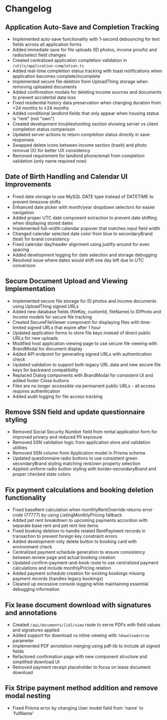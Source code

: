 # Changelog

## Application Auto-Save and Completion Tracking
- Implemented auto-save functionality with 1-second debouncing for text fields across all application forms
- Added immediate save for file uploads (ID photos, income proofs) and radio/select field changes
- Created centralized application completion validation in `/utils/application-completion.ts`
- Added real-time completion status tracking with toast notifications when application becomes complete/incomplete
- Implemented secure file deletion from UploadThing storage when removing uploaded documents
- Added confirmation modals for deleting income sources and documents to prevent accidental data loss
- Fixed residential history data preservation when changing duration from <24 months to ≥24 months
- Added conditional landlord fields that only appear when housing status is "rent" (not "own")
- Created development troubleshooting section showing server vs client completion status comparison
- Updated server actions to return completion status directly in save responses
- Swapped delete icons between income section (trash) and photo removal (X) for better UX consistency
- Removed requirement for landlord phone/email from completion validation (only name required now)

## Date of Birth Handling and Calendar UI Improvements
- Fixed date storage to use MySQL DATE type instead of DATETIME to prevent timezone shifts
- Enhanced date picker with month/year dropdown selectors for easier navigation
- Added proper UTC date component extraction to prevent date shifting when displaying stored dates
- Implemented full-width calendar popover that matches input field width
- Changed calendar selected date color from blue to secondaryBrand (teal) for brand consistency
- Fixed calendar day/header alignment using justify-around for even spacing
- Added development logging for date selection and storage debugging
- Resolved issue where dates would shift one day left due to UTC conversion

## Secure Document Upload and Viewing Implementation
- Implemented secure file storage for ID photos and income documents using UploadThing signed URLs
- Added new database fields (fileKey, customId, fileName) to IDPhoto and Income models for secure file tracking
- Created SecureFileViewer component for displaying files with time-limited signed URLs that expire after 1 hour
- Updated application forms to store file keys instead of direct public URLs for new uploads
- Modified host application viewing page to use secure file viewing with BrandModal for document display
- Added API endpoint for generating signed URLs with authentication check
- Updated validation to support both legacy URL data and new secure file keys for backward compatibility
- Replaced Dialog components with BrandModal for consistent UI and added footer Close buttons
- Files are no longer accessible via permanent public URLs - all access requires authentication
- Added audit logging for file access tracking

## Remove SSN field and update questionnaire styling
- Removed Social Security Number field from rental application form for improved privacy and reduced PII exposure
- Removed SSN validation logic from application store and validation utilities
- Removed SSN column from Application model in Prisma schema
- Updated questionnaire radio buttons to use consistent green secondaryBrand styling matching rent/own property selection
- Applied uniform radio button styling with border-secondaryBrand and proper checked state colors

## Fix payment calculations and booking deletion functionality
- Fixed baseRent calculation when monthlyRentOverride returns error code (77777) by using ListingMonthlyPricing fallback
- Added pet rent breakdown to upcoming payments accordion with separate base rent and pet rent line items
- Fixed booking deletion to handle related RentPayment records in transaction to prevent foreign key constraint errors
- Added development-only delete button to booking card with environment check
- Centralized payment schedule generation to ensure consistency between review page and actual booking creation
- Updated confirm-payment-and-book route to use centralized payment calculations and include monthlyPricing relation
- Added payment schedule creation for existing bookings missing payment records (handles legacy bookings)
- Cleaned up excessive console logging while maintaining essential debugging information

## Fix lease document download with signatures and annotations
- Created `/api/documents/[id]/view` route to serve PDFs with field values and signatures applied
- Added support for download vs inline viewing with `?download=true` parameter
- Implemented PDF annotation merging using pdf-lib to include all signed fields
- Refactored confirmation page with new component structure and simplified download UI
- Removed payment receipt placeholder to focus on lease document download

## Fix Stripe payment method addition and remove modal nesting
- Fixed Prisma error by changing User model field from 'name' to 'fullName'